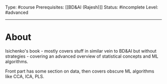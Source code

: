 Type: #course
Prerequisites: [[BD&AI (Rajesh)]]
Status: #incomplete
Level: #advanced 

----
# About

Isichenko's book - mostly covers stuff in similar vein to BD&AI but without strategies - covering an advanced overview of statistical concepts and ML algorithms.

Front part has some section on data, then covers obscure ML algorithms like CCA, ICA, PLS.